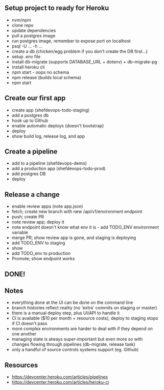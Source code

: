 ## Setup project to ready for Heroku

- nvm/npm
- clone repo
- update dependencies
- pull a postgres image
- run postgres image, remember to expose port on localhost
- psql -U ... -h ...
- create a db (chicken/egg problem if you don't create the DB first...)
- setup .env file
- install db-migrate (supports DATABASE_URL + dotenv) + db-migrate-pg
- install heroku cli
- npm start - oops no schema
- npm release (builds local schema)
- npm start

## Create our first app

- create app (shefdevops-todo-staging)
- add a postgres db
- hook up to Github
- enable automatic deploys (doesn't bootstrap)
- deploy
- show build log, release log, and app

## Create a pipeline

- add to a pipeline (shefdevops-demo)
- add a production app (shefdevops-todo-prod)
- add postgres DB
- deploy

## Release a change

- enable review apps (note app.json)
- fetch; create new branch with new /api/v1/environment endpoint
- push; create PR
- note review app; deploy it
- note endpoint doesn't know what env it is - add TODO_ENV environment variable
- merge PR; show review app is gone, and staging is deploying
- add TODO_ENV to staging
- show
- add TODO_env to production
- Promote; show endpoint works

## DONE!

## Notes
- everything done at the UI can be done on the command line
- branch histories reflect reality (no 'extra' commits on staging or master)
- there is a manual deploy step, plus UI/API to handle it
- CI is available ($10 per month + resource costs), deploy to staging stops if CI doesn't pass
- more complex environments are harder to deal with if they depend on one another
- managing state is always super-important but even more so with changes flowing through pipelines (db-migrate, release task)
- only a handful of source controls systems support (eg. Github)

## Resources
- https://devcenter.heroku.com/articles/pipelines
- https://devcenter.heroku.com/articles/heroku-ci
